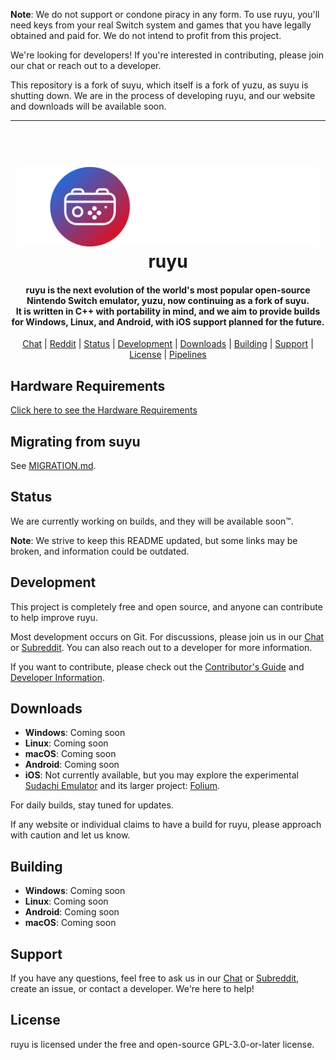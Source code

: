 <!--
SPDX-FileCopyrightText: 2023 yuzu Emulator Project
SPDX-FileCopyrightText: 2024 ruyu Emulator Project
SPDX-License-Identifier: GPL-3.0-or-later
-->

**Note**: We do not support or condone piracy in any form. To use ruyu, you'll need keys from your real Switch system and games that you have legally obtained and paid for. We do not intend to profit from this project.

We're looking for developers! If you're interested in contributing, please join our chat or reach out to a developer.

This repository is a fork of suyu, which itself is a fork of yuzu, as suyu is shutting down. We are in the process of developing ruyu, and our website and downloads will be available soon.

<hr />

<h1 align="center">
  <br>
  <a href="https://github.com/Rays-Robotics/ruyu/"><img src="https://raw.githubusercontent.com/Rays-Robotics/ruyu-website/237a9dd3ea41b26e49ed59bfc386fe629609af02/ruyu.svg" alt="ruyu" height="128"></a>
  <br>
  <b>ruyu</b>
  <br>
</h1>

<h4 align="center"><b>ruyu</b> is the next evolution of the world's most popular open-source Nintendo Switch emulator, yuzu, now continuing as a fork of suyu.
<br>
It is written in C++ with portability in mind, and we aim to provide builds for Windows, Linux, and Android, with iOS support planned for the future.

</h4>

<p align="center">
  <a href="">Chat</a> |
  <a href="">Reddit</a> |
  <a href="#status">Status</a> |
  <a href="#development">Development</a> |
  <a href="#downloads">Downloads</a> |
  <a href="#building">Building</a> |
  <a href="#support">Support</a> |
  <a href="#license">License</a> |
  <a href="https://git.ruyu.dev/ruyu/ruyu/actions">Pipelines</a>
</p>

## Hardware Requirements
[Click here to see the Hardware Requirements]()

## Migrating from suyu

See [MIGRATION.md](MIGRATION.md).

## Status

We are currently working on builds, and they will be available soon™.

**Note**: We strive to keep this README updated, but some links may be broken, and information could be outdated.

## Development

This project is completely free and open source, and anyone can contribute to help improve ruyu.

Most development occurs on Git. For discussions, please join us in our [Chat]() or [Subreddit](). You can also reach out to a developer for more information.

If you want to contribute, please check out the [Contributor's Guide](https://git.ruyu.dev/ruyu/ruyu/wiki/Contributing) and [Developer Information](https://git.ruyu.dev/ruyu/ruyu/wiki/Developer-Information).

## Downloads

* __Windows__: Coming soon
* __Linux__: Coming soon
* __macOS__: Coming soon
* __Android__: Coming soon
* __iOS__: Not currently available, but you may explore the experimental [Sudachi Emulator](https://sudachi.emuplace.app/) and its larger project: [Folium](https://apps.apple.com/us/app/folium/id6498623389).

For daily builds, stay tuned for updates. 

If any website or individual claims to have a build for ruyu, please approach with caution and let us know.

## Building

* __Windows__: Coming soon
* __Linux__: Coming soon
* __Android__: Coming soon
* __macOS__: Coming soon

## Support

If you have any questions, feel free to ask us in our [Chat](h) or [Subreddit](), create an issue, or contact a developer. We're here to help!

## License

ruyu is licensed under the free and open-source GPL-3.0-or-later license.
